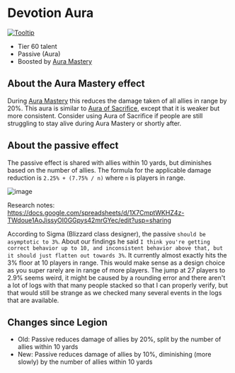 # Devotion Aura

[![Tooltip](https://user-images.githubusercontent.com/4565223/43018363-bc61c862-8c59-11e8-80fc-77938dfe1740.png)](https://beta.wowdb.com/spells/183425-devotion-aura)

- Tier 60 talent
- Passive (Aura)
- Boosted by [Aura Mastery](../../AuraMastery.md)

## About the Aura Mastery effect

During [Aura Mastery](../../AuraMastery.md) this reduces the damage taken of all allies in range by 20%. This aura is similar to [Aura of Sacrifice](./AuraOfSacrifice.md), except that it is weaker but more consistent. Consider using Aura of Sacrifice if people are still struggling to stay alive during Aura Mastery or shortly after.

## About the passive effect

The passive effect is shared with allies within 10 yards, but diminishes based on the number of allies. The formula for the applicable damage reduction is `2.25% + (7.75% / n)` where `n` is players in range.

![image](https://user-images.githubusercontent.com/4565223/43018656-98f1ef32-8c5a-11e8-9a53-89cdf8869f79.png)

Research notes: https://docs.google.com/spreadsheets/d/1X7CmptWKHZ4z-TWdoue1AoJissyOI0GGpys42mrGYec/edit?usp=sharing

According to Sigma (Blizzard class designer), the passive `should be asymptotic to 3%`. About our findings he said `I think you're getting correct behavior up to 10, and inconsistent behavior above that, but it should just flatten out towards 3%`. It currently almost exactly hits the 3% floor at 10 players in range. This would make sense as a design choice as you super rarely are in range of more players. The jump at 27 players to 2.9% seems weird, it might be caused by a rounding error and there aren't a lot of logs with that many people stacked so that I can properly verify, but that would still be strange as we checked many several events in the logs that are available.

## Changes since Legion

- Old: Passive reduces damage of allies by 20%, split by the number of allies within 10 yards 
- New: Passive reduces damage of allies by 10%, diminishing (more slowly) by the number of allies within 10 yards
